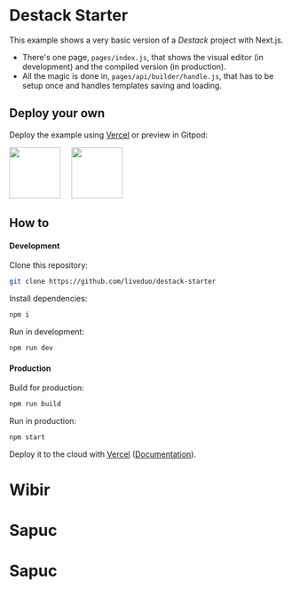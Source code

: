 # Destack Starter

This example shows a very basic version of a *Destack* project with Next.js. 

- There's one page, `pages/index.js`, that shows the visual editor (in development) and the compiled version (in production). 
- All the magic is done in, `pages/api/builder/handle.js`, that has to be setup once and handles templates saving and loading.

## Deploy your own

Deploy the example using [Vercel](https://vercel.com) or preview in Gitpod:

[<img src="https://raw.githubusercontent.com/LiveDuo/destack/main/assets/deploy/vercel_big.png" width="92">](https://vercel.com/new/git/external?repository-url=https://github.com/LiveDuo/destack-starter&project-name=destack-starter&repository-name=destack-starter)
&nbsp;&nbsp;&nbsp;
[<img src="https://raw.githubusercontent.com/LiveDuo/destack/main/assets/deploy/gitpod_big.png" width="92">](https://gitpod.io/#https://github.com/LiveDuo/destack-starter)


## How to

#### Development

Clone this repository:
```sh
git clone https://github.com/liveduo/destack-starter
```
Install dependencies:
```sh
npm i
```
Run in development:
```sh
npm run dev
```

#### Production

Build for production:
```sh
npm run build
```
Run in production:
```sh
npm start
```

Deploy it to the cloud with [Vercel](https://vercel.com/new) ([Documentation](https://nextjs.org/docs/deployment)).
# Wibir
# Sapuc
# Sapuc
